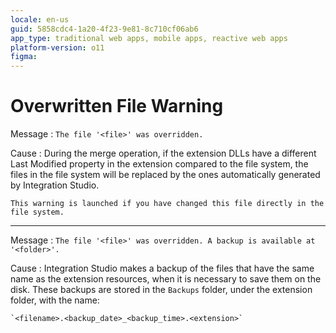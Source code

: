 ```yaml
---
locale: en-us
guid: 5858cdc4-1a20-4f23-9e81-8c710cf06ab6
app_type: traditional web apps, mobile apps, reactive web apps
platform-version: o11
figma:
---
```


# Overwritten File Warning

Message
:   `The file '<file>' was overridden.`

Cause
:   During the merge operation, if the extension DLLs have a different Last Modified property in the extension compared to the file system, the files in the file system will be replaced by the ones automatically generated by Integration Studio.

    This warning is launched if you have changed this file directly in the file system.

---

Message
:   `The file '<file>' was overridden. A backup is available at '<folder>'.`

Cause
:   Integration Studio makes a backup of the files that have the same name as the extension resources, when it is necessary to save them on the disk. These backups are stored in the `Backups` folder, under the extension folder, with the name:

    `<filename>.<backup_date>_<backup_time>.<extension>`
